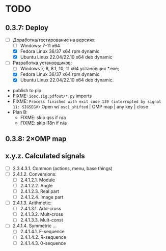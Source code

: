 # TODO

## 0.3.7: Deploy
- [ ] Доработка/тестирование на версиях:
  + [ ] Windows: 7-11 x64
  + [x] Fedora Linux 36/37 x64 rpm dynamic
  + [x] Ubuntu Linux 22.04/22.10 x64 deb dynamic
- [ ] Разработка установщиков:
  + [ ] Windows 7, 8, 8.1, 10, 11 x64 установщик *.exe;
  + [x] Fedora Linux 36/37 x64 rpm dynamic
  + [x] Ubuntu Linux 22.04/22.10 x64 deb dynamic.
- publish to pip
- FIXME: `iosc.sig.pdfout/*.py` imports
- FIXME: `Process finished with exit code 139 (interrupted by signal 11: SIGSEGV)`
   Open w/ `osc1_shifted` | OMP map | any key | close
- Plan B:
  + FIXME: skip qss if n/a
  + FIXME: skip i18n if n/a

## 0.3.8: 2&times;OMP map

## x.y.z. Calculated signals
- [ ] 2.3.4.3.1. Common (actions, menu, base things)
- [ ] 2.4.1.2. Conversions:
  + [ ] 2.4.1.2.1. Module
  + [ ] 2.4.1.2.2. Angle
  + [ ] 2.4.1.2.3. Real part
  + [ ] 2.4.1.2.4. Image part
- [ ] 2.4.1.3. Arithmetic:
  + [ ] 2.4.1.3.1. Add-cross
  + [ ] 2.4.1.3.2. Mult-cross
  + [ ] 2.4.1.3.3. Mult-const
- [ ] 2.4.1.4. Symmetric &hellip;
  - [ ] 2.4.1.4.1. F-sequence
  - [ ] 2.4.1.4.2. R-sequence
  - [ ] 2.4.1.4.3. 0-sequence
